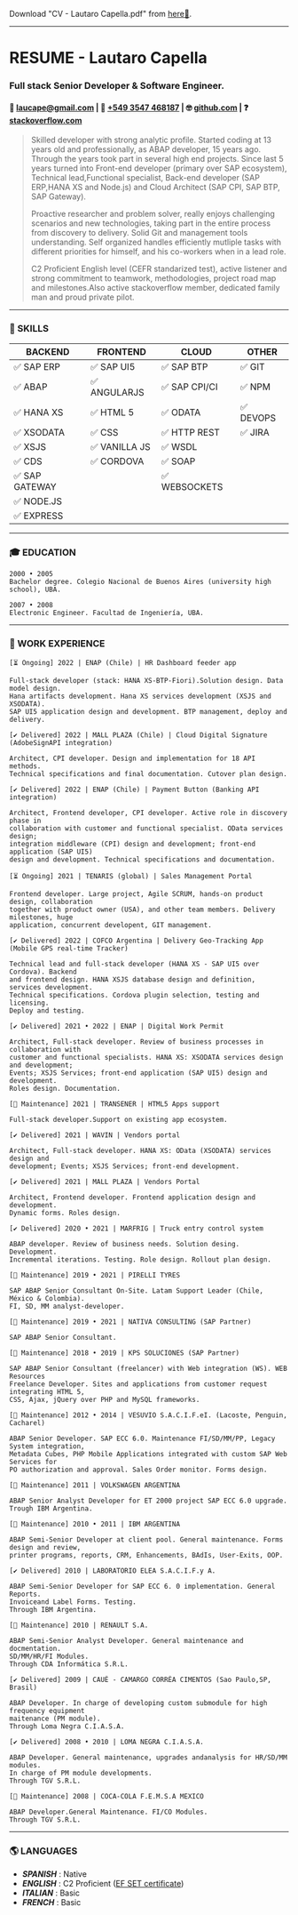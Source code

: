 Download "CV - Lautaro Capella.pdf" from [here🔽](https://github.com/cape-/cv/raw/main/Resume%20-%20Lautaro%20Capella%20-%20OCT2022.pdf).

----
# RESUME - Lautaro Capella
### Full stack Senior Developer & Software Engineer.

#### 📧 [laucape@gmail.com](mailto:laucape@gmail.com) | 📱 [+549 3547 468187](tel:+5493547468187) | 🤓 [github.com](https://github.com/cape-) | ❓ [stackoverflow.com](https://stackoverflow.com/users/1575157/cape-bsas)


> Skilled developer with strong analytic profile. Started coding at 13 years old and professionally, as ABAP developer, 15 years ago. Through the years took part in several high end projects. Since last 5 years turned into Front-end developer (primary over SAP ecosystem), Technical lead,Functional specialist, Back-end developer (SAP ERP,HANA XS and Node.js) and Cloud Architect (SAP CPI, SAP BTP, SAP Gateway).
>
> Proactive researcher and problem solver, really enjoys challenging scenarios and new technologies, taking part in the entire process from discovery to delivery. Solid Git and management tools understanding. Self organized handles efficiently mutliple tasks with different priorities for himself, and his co-workers when in a lead role.
>
> C2 Proficient English level (CEFR standarized test), active listener and strong commitment to teamwork, methodologies, project road map and milestones.Also active stackoverflow member, dedicated family man and proud private pilot.

---
### **🧰 SKILLS**

|**BACKEND**     |**FRONTEND**   |**CLOUD**     |**OTHER**
| ---            | ---           | ---          | ---
|✅ SAP ERP     |✅ SAP UI5     |✅ SAP BTP    |✅ GIT 
|✅ ABAP        |✅ ANGULARJS   |✅ SAP CPI/CI |✅ NPM 
|✅ HANA XS     |✅ HTML 5      |✅ ODATA      |✅ DEVOPS
|✅ XSODATA     |✅ CSS         |✅ HTTP REST  |✅ JIRA 
|✅ XSJS        |✅ VANILLA JS  |✅ WSDL       | 
|✅ CDS         |✅ CORDOVA     |✅ SOAP       | 
|✅ SAP GATEWAY |                |✅ WEBSOCKETS | 
|✅ NODE.JS     |                |               | 
|✅ EXPRESS     |                |               | 

---
### **🎓 EDUCATION**


```
2000 • 2005
Bachelor degree. Colegio Nacional de Buenos Aires (university high school), UBA.
```
```
2007 • 2008
Electronic Engineer. Facultad de Ingeniería, UBA.
```
---
### **💼 WORK EXPERIENCE**
```
[⏳ Ongoing] 2022 | ENAP (Chile) | HR Dashboard feeder app

Full-stack developer (stack: HANA XS-BTP-Fiori).Solution design. Data model design.
Hana artifacts development. Hana XS services development (XSJS and XSODATA). 
SAP UI5 application design and development. BTP management, deploy and delivery.
```
```
[✔️ Delivered] 2022 | MALL PLAZA (Chile) | Cloud Digital Signature (AdobeSignAPI integration)

Architect, CPI developer. Design and implementation for 18 API methods. 
Technical specifications and final documentation. Cutover plan design.
```
```
[✔️ Delivered] 2022 | ENAP (Chile) | Payment Button (Banking API integration)

Architect, Frontend developer, CPI developer. Active role in discovery phase in
collaboration with customer and functional specialist. OData services design;
integration middleware (CPI) design and development; front-end application (SAP UI5)
design and development. Technical specifications and documentation.
```
```
[⏳ Ongoing] 2021 | TENARIS (global) | Sales Management Portal

Frontend developer. Large project, Agile SCRUM, hands-on product design, collaboration
together with product owner (USA), and other team members. Delivery milestones, huge
application, concurrent developent, GIT management.
```
```
[✔️ Delivered] 2022 | COFCO Argentina | Delivery Geo-Tracking App (Mobile GPS real-time Tracker)

Technical lead and full-stack developer (HANA XS - SAP UI5 over Cordova). Backend
and frontend design. HANA XSJS database design and definition, services development.
Technical specifications. Cordova plugin selection, testing and licensing. 
Deploy and testing.
```
```
[✔️ Delivered] 2021 • 2022 | ENAP | Digital Work Permit

Architect, Full-stack developer. Review of business processes in collaboration with
customer and functional specialists. HANA XS: XSODATA services design and development;
Events; XSJS Services; front-end application (SAP UI5) design and development. 
Roles design. Documentation.
```
```
[💅 Maintenance] 2021 | TRANSENER | HTML5 Apps support

Full-stack developer.Support on existing app ecosystem.
```
```
[✔️ Delivered] 2021 | WAVIN | Vendors portal

Architect, Full-stack developer. HANA XS: OData (XSODATA) services design and 
development; Events; XSJS Services; front-end development.
```
```
[✔️ Delivered] 2021 | MALL PLAZA | Vendors Portal

Architect, Frontend developer. Frontend application design and development. 
Dynamic forms. Roles design.
```
```
[✔️ Delivered] 2020 • 2021 | MARFRIG | Truck entry control system

ABAP developer. Review of business needs. Solution desing. Development.
Incremental iterations. Testing. Role design. Rollout plan design.
```
```
[💅 Maintenance] 2019 • 2021 | PIRELLI TYRES

SAP ABAP Senior Consultant On-Site. Latam Support Leader (Chile, México & Colombia).
FI, SD, MM analyst-developer.
```
```
[💅 Maintenance] 2019 • 2021 | NATIVA CONSULTING (SAP Partner)

SAP ABAP Senior Consultant.
```
```
[💅 Maintenance] 2018 • 2019 | KPS SOLUCIONES (SAP Partner)

SAP ABAP Senior Consultant (freelancer) with Web integration (WS). WEB Resources
Freelance Developer. Sites and applications from customer request integrating HTML 5,
CSS, Ajax, jQuery over PHP and MySQL frameworks.
```
```
[💅 Maintenance] 2012 • 2014 | VESUVIO S.A.C.I.F.eI. (Lacoste, Penguin, Cacharel)

ABAP Senior Developer. SAP ECC 6.0. Maintenance FI/SD/MM/PP, Legacy System integration,
Metadata Cubes, PHP Mobile Applications integrated with custom SAP Web Services for 
PO authorization and approval. Sales Order monitor. Forms design.
```
```
[💅 Maintenance] 2011 | VOLKSWAGEN ARGENTINA

ABAP Senior Analyst Developer for ET 2000 project SAP ECC 6.0 upgrade.
Trough IBM Argentina.
```
```
[💅 Maintenance] 2010 • 2011 | IBM ARGENTINA

ABAP Semi-Senior Developer at client pool. General maintenance. Forms design and review,
printer programs, reports, CRM, Enhancements, BAdIs, User-Exits, OOP.
```
```
[✔️ Delivered] 2010 | LABORATORIO ELEA S.A.C.I.F.y A.

ABAP Semi-Senior Developer for SAP ECC 6. 0 implementation. General Reports. 
Invoiceand Label Forms. Testing.
Through IBM Argentina.
```
```
[💅 Maintenance] 2010 | RENAULT S.A.

ABAP Semi-Senior Analyst Developer. General maintenance and docmentation.
SD/MM/HR/FI Modules.
Through CDA Informática S.R.L.
```
```
[✔️ Delivered] 2009 | CAUÊ - CAMARGO CORRÊA CIMENTOS (Sao Paulo,SP, Brasil)

ABAP Developer. In charge of developing custom submodule for high frequency equipment
maitenance (PM module).
Through Loma Negra C.I.A.S.A.
```
```
[✔️ Delivered] 2008 • 2010 | LOMA NEGRA C.I.A.S.A.

ABAP Developer. General maintenance, upgrades andanalysis for HR/SD/MM modules. 
In charge of PM module developments.
Through TGV S.R.L.
```
```
[💅 Maintenance] 2008 | COCA-COLA F.E.M.S.A MEXICO

ABAP Developer.General Maintenance. FI/CO Modules.
Through TGV S.R.L.
```
---
### **🌎 LANGUAGES**
- ***SPANISH*** : Native
- ***ENGLISH*** : C2 Proficient ([EF SET certificate](https://www.efset.org/cert/d9dmMU))
- ***ITALIAN*** : Basic
- ***FRENCH*** : Basic
